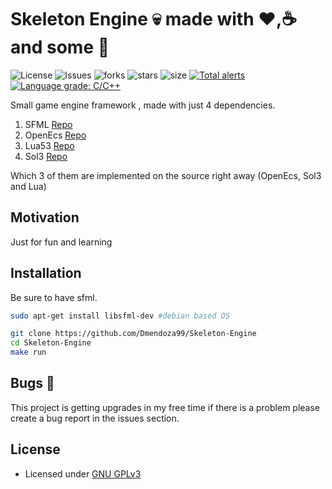 # Skeleton Engine :skull: made with :heart:,:coffee: and some :beer:

![License](https://img.shields.io/github/license/Dmendoza99/Skeleton-Engine.svg) ![Issues](https://img.shields.io/github/issues/Dmendoza99/Skeleton-Engine.svg) ![forks](https://img.shields.io/github/forks/Dmendoza99/Skeleton-Engine) ![stars](https://img.shields.io/github/stars/Dmendoza99/Skeleton-Engine) ![size](https://img.shields.io/github/repo-size/dmendoza99/Skeleton-Engine) [![Total alerts](https://img.shields.io/lgtm/alerts/g/Dmendoza99/Skeleton-Engine.svg?logo=lgtm&logoWidth=18) ![Language grade: C/C++](https://img.shields.io/lgtm/grade/cpp/g/Dmendoza99/Skeleton-Engine.svg?logo=lgtm&logoWidth=18)](https://lgtm.com/projects/g/Dmendoza99/Skeleton-Engine/alerts/)

Small game engine framework , made with just 4 dependencies.

1.  SFML [Repo](https://github.com/SFML/SFML)
2.  OpenEcs [Repo](https://github.com/Gronis/OpenEcs)
3.  Lua53 [Repo](https://github.com/lua/lua)
4.  Sol3 [Repo](https://github.com/ThePhD/sol2)

Which 3 of them are implemented on the source right away (OpenEcs, Sol3 and Lua)

## Motivation

Just for fun and learning

## Installation

Be sure to have sfml.

```bash
sudo apt-get install libsfml-dev #debian based OS
```

```bash
git clone https://github.com/Dmendoza99/Skeleton-Engine
cd Skeleton-Engine
make run
```

## Bugs 🐛

This project is getting upgrades in my free time if there is a problem please create a bug report in the issues section.

## License

- Licensed under [GNU GPLv3](https://github.com/Dmendoza99/Skeleton-Engine/blob/master/LICENSE)
